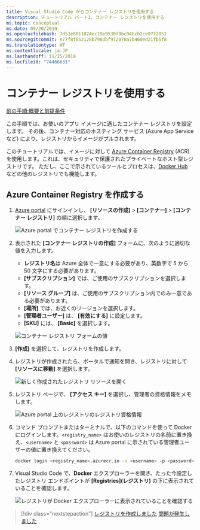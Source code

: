 ```yaml
---
title: Visual Studio Code からコンテナー レジストリを使用する
description: チュートリアル パート2、コンテナー レジストリを使用する
ms.topic: conceptual
ms.date: 09/20/2019
ms.openlocfilehash: 7d51e8011824ec19e9530f9bc94bcb2ce07f2851
ms.sourcegitcommit: e77f8f652128b798dbf972078a7b460ed21fb5f8
ms.translationtype: HT
ms.contentlocale: ja-JP
ms.lasthandoff: 11/25/2019
ms.locfileid: "74466631"
---
```

# <a name="use-a-container-registry"></a>コンテナー レジストリを使用する

[前の手順:概要と前提条件](tutorial-vscode-docker-node-01.md)

この手順では、お使いのアプリ イメージに適したコンテナー レジストリを設定します。 その後、コンテナー対応のホスティング サービス (Azure App Service など) により、レジストリからイメージがプルされます。

このチュートリアルでは、イメージに対して [Azure Container Registry](https://azure.microsoft.com/services/container-registry/) (ACR) を使用します。これは、セキュリティで保護されたプライベートなホスト型レジストリです。 ただし、ここで示されているツールとプロセスは、[Docker Hub](https://hub.docker.com/) などの他のレジストリでも機能します。

## <a name="create-an-azure-container-registry"></a>Azure Container Registry を作成する

1. [Azure portal](https://portal.azure.com) にサインインし、 **[リソースの作成]**  >  **[コンテナー]**  >  **[コンテナー レジストリ]** の順に選択します。

    ![Azure portal でコンテナー レジストリを作成する](media/deploy-containers/portal-01.png)

1. 表示された **[コンテナー レジストリの作成]** フォームに、次のように適切な値を入力します。

    - **レジストリ名**は Azure 全体で一意にする必要があり、英数字で 5 から 50 文字にする必要があります。
    - **[サブスクリプション]** では、ご使用のサブスクリプションを選択します。
    - **[リソース グループ]** は、ご使用のサブスクリプション内でのみ一意である必要があります。
    - **[場所]** では、お近くのリージョンを選択します。
    - **[管理者ユーザー]** は、 **[有効にする]** に設定します。
    - **[SKU]** には、 **[Basic]** を選択します。

    ![コンテナー レジストリ フォームの値](media/deploy-containers/portal-02.png)

1. **[作成]** を選択して、レジストリを作成します。

1. レジストリが作成されたら、ポータルで通知を開き、レジストリに対して **[リソースに移動]** を選択します。

    ![新しく作成されたレジストリ リソースを開く](media/deploy-containers/portal-03.png)

1. レジストリ ページで、 **[アクセス キー]** を選択し、管理者の資格情報をメモします。

    ![Azure portal 上のレジストリのレジストリ資格情報](media/deploy-containers/portal-04.png)

1. コマンド プロンプトまたはターミナルで、以下のコマンドを使って Docker にログインします。`<registry_name>` はお使いのレジストリの名前に置き換え、`<username>` と `<password>` は Azure portal に示されている管理者ユーザーの値に置き換えてください。

    ```bash
    docker login <registry_name>.azurecr.io -u <username> -p <password>
    ```

1. Visual Studio Code で、**Docker** エクスプローラーを開き、たった今設定したレジストリ エンドポイントが **[Registries]\(レジストリ\)** の下に表示されていることを確認します。

    ![レジストリが Docker エクスプローラーに表示されていることを確認する](media/deploy-containers/registries.png)

> [!div class="nextstepaction"]
> [レジストリを作成しました](tutorial-vscode-docker-node-03.md) [問題が発生しました](https://www.research.net/r/PWZWZ52?tutorial=docker-extension&step=create-registry)
